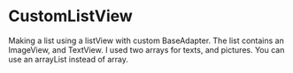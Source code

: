 # CustomListView
Making a list using a listView with custom BaseAdapter.
The list contains an ImageView, and TextView. I used two arrays for texts, and pictures.
You can use an arrayList instead of array. 
